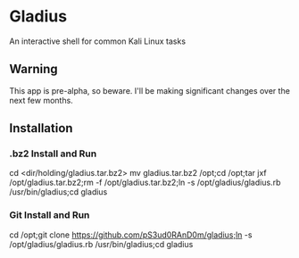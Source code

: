 # Gladius
An interactive shell for common Kali Linux tasks

## Warning
This app is pre-alpha, so beware. I'll be making significant changes over the next few months.

## Installation

### .bz2 Install and Run
cd <dir/holding/gladius.tar.bz2>
mv gladius.tar.bz2 /opt;cd /opt;tar jxf /opt/gladius.tar.bz2;rm -f /opt/gladius.tar.bz2;ln -s /opt/gladius/gladius.rb /usr/bin/gladius;cd
gladius

### Git Install and Run
cd /opt;git clone https://github.com/pS3ud0RAnD0m/gladius;ln -s /opt/gladius/gladius.rb /usr/bin/gladius;cd
gladius
